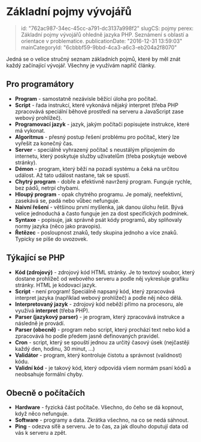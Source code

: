 Základní pojmy vývojářů
=======================

> id: "762ac987-34ec-45cc-a791-dc3137a998f2"
> slugCS: pojmy
> perex: Základní pojmy vývojářů ohledně jazyka PHP. Seznámení s oblastí a orientace v problematice.
> publicationDate: "2016-12-31 13:59:03"
> mainCategoryId: "6cbbbf59-9bbd-4ca3-a6c3-eb204a2f8070"

Jedná se o velice stručný seznam základních pojmů, které by měl znát každý začínající vývojář. Všechny je využívám napříč články.

Pro programátory
--------------------------

- **Program** - samostatně nezávisle běžící úloha pro počítač.
- **Script** - řada instrukcí, které vykonává nějaký interpret (třeba PHP zpracovává speciální běhové prostředí na serveru a JavaScript zase webový prohlížeč).
- **Programovací jazyk** - jazyk, jakým počítači popisujete instrukce, které má vykonat.
- **Algoritmus** - přesný postup řešení problému pro počítač, který lze vyřešit za konečný čas.
- **Server** - speciálně vyhrazený počítač s neustálým připojením do internetu, který poskytuje služby uživatelům (třeba poskytuje webové stránky).
- **Démon** - program, který běží na pozadí systému a čeká na určitou událost. Až tato událost nastane, tak se spustí.
- **Chytrý program** - dobře a efektivně navržený program. Funguje rychle, bez pádů, netrpí chybami.
- **Hloupý program** - opak chytrého programu. Je pomalý, neefektivní, zasekává se, padá nebo vůbec nefunguje.
- **Naivní řešení** - většinou první myšlenka, jak danou úlohu řešit. Bývá velice jednoduchá a často funguje jen za dost specifických podmínek.
- **Syntaxe** - popisuje, jak správně psát kódy programů, aby splňovaly normy jazyka (něco jako pravopis).
- **Řetězec** - posloupnost znaků, tedy skupina jednoho a více znaků. Typicky se píše do uvozovek.

Týkající se PHP
--------------------------

- **Kód (zdrojový)** - zdrojový kód HTML stránky. Je to textový soubor, který dostane prohlížeč od webového serveru a podle něj vykresluje grafiku stránky. HTML je kódovací jazyk.
- **Script** - není program! Speciálně napsaný kód, který zpracovává interpret jazyka (například webový prohlížeč) a podle něj něco dělá.
- **Interpretovaný jazyk** - zdrojový kód neběží přímo na procesoru, ale využívá **interpret** (třeba PHP).
- **Parser (jazykový parser)** - je program, který zpracovává instrukce a následně je provádí.
- **Parser (obecně)** - program nebo script, který prochází text nebo kód a zpracovává ho podle předem jasně definovaných pravidel.
- **Cron** - script, který se spouští jednou za určitý časový úsek (nejčastěji každý den, hodinu, 30 minut, ...)
- **Validátor** - program, který kontroluje čistotu a správnost (validnost) kódu.
- **Validní kód** - je takový kód, který odpovídá všem normám psaní kódů a neobsahuje formální chyby.

Obecně o počítačích
--------------------------

- **Hardware** - fyzická část počítače. Všechno, do čeho se dá kopnout, když něco nefunguje.
- **Software** - programy a data. Zkrátka všechno, na co se nedá sáhnout.
- **Ping** - odezva síťě a serveru. Je to čas, za jak dlouho doputují data od vás k serveru a zpět.
